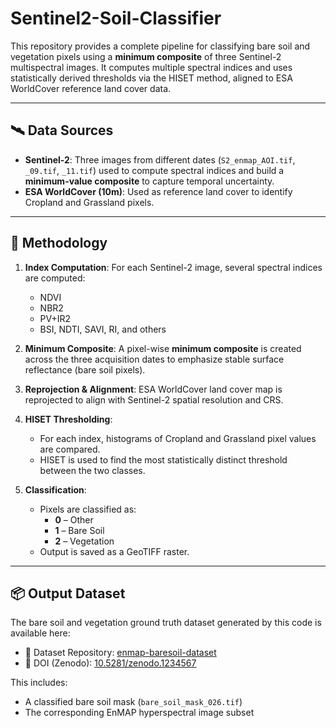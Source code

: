 # Sentinel2-Soil-Classifier

This repository provides a complete pipeline for classifying bare soil and vegetation pixels using a **minimum composite** of three Sentinel-2 multispectral images. It computes multiple spectral indices and uses statistically derived thresholds via the HISET method, aligned to ESA WorldCover reference land cover data.

---

## 🛰️ Data Sources

- **Sentinel-2**: Three images from different dates (`S2_enmap_AOI.tif`, `_09.tif`, `_11.tif`) used to compute spectral indices and build a **minimum-value composite** to capture temporal uncertainty.
- **ESA WorldCover (10m)**: Used as reference land cover to identify Cropland and Grassland pixels.

---

## 🧮 Methodology

1. **Index Computation**: For each Sentinel-2 image, several spectral indices are computed:
    - NDVI
    - NBR2
    - PV+IR2 
    - BSI, NDTI, SAVI, RI, and others

2. **Minimum Composite**: A pixel-wise **minimum composite** is created across the three acquisition dates to emphasize stable surface reflectance (bare soil pixels).

3. **Reprojection & Alignment**: ESA WorldCover land cover map is reprojected to align with Sentinel-2 spatial resolution and CRS.

4. **HISET Thresholding**:
    - For each index, histograms of Cropland and Grassland pixel values are compared.
    - HISET is used to find the most statistically distinct threshold between the two classes.

5. **Classification**:
    - Pixels are classified as:
        - **0** – Other
        - **1** – Bare Soil
        - **2** – Vegetation
    - Output is saved as a GeoTIFF raster.

---

## 📦 Output Dataset

The bare soil and vegetation ground truth dataset generated by this code is available here:

- 📁 Dataset Repository: [enmap-baresoil-dataset](https://github.com/yourusername/enmap-baresoil-dataset)
- 📄 DOI (Zenodo): [10.5281/zenodo.1234567](https://doi.org/10.5281/zenodo.1234567)

This includes:
- A classified bare soil mask (`bare_soil_mask_026.tif`)
- The corresponding EnMAP hyperspectral image subset


